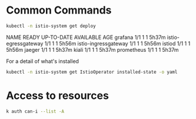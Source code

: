 # Common Commands

```bash
kubectl -n istio-system get deploy
```

NAME                   READY   UP-TO-DATE   AVAILABLE   AGE
grafana                1/1     1            1           5h37m
istio-egressgateway    1/1     1            1           5h56m
istio-ingressgateway   1/1     1            1           5h56m
istiod                 1/1     1            1           5h56m
jaeger                 1/1     1            1           5h37m
kiali                  1/1     1            1           5h37m
prometheus             1/1     1            1           5h37m

For a detail of what's installed

```bash
kubectl -n istio-system get IstioOperator installed-state -o yaml

```

# Access to resources

```bash
k auth can-i --list -A

```